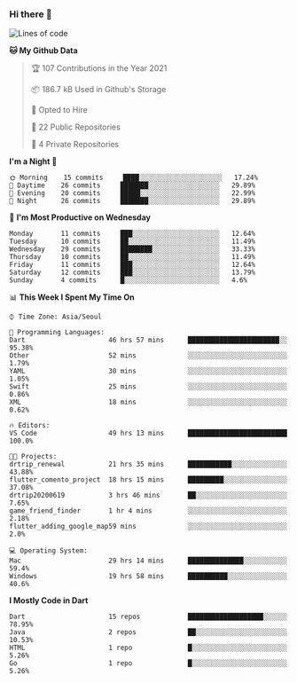 ### Hi there 👋

<!--
**ska2519/ska2519** is a ✨ _special_ ✨ repository because its `README.md` (this file) appears on your GitHub profile.

Here are some ideas to get you started:

- 🔭 I’m currently working on ...
- 🌱 I’m currently learning ...
- 👯 I’m looking to collaborate on ...
- 🤔 I’m looking for help with ...
- 💬 Ask me about ...
- 📫 How to reach me: ...
- 😄 Pronouns: ...
- ⚡ Fun fact: ...
-->

<!--START_SECTION:waka-->
![Lines of code](https://img.shields.io/badge/From%20Hello%20World%20I%27ve%20Written-426023%20lines%20of%20code-blue)

**🐱 My Github Data** 

> 🏆 107 Contributions in the Year 2021
 > 
> 📦 186.7 kB Used in Github's Storage 
 > 
> 💼 Opted to Hire
 > 
> 📜 22 Public Repositories 
 > 
> 🔑 4 Private Repositories  
 > 
**I'm a Night 🦉** 

```text
🌞 Morning    15 commits     ████░░░░░░░░░░░░░░░░░░░░░   17.24% 
🌆 Daytime    26 commits     ███████░░░░░░░░░░░░░░░░░░   29.89% 
🌃 Evening    20 commits     █████░░░░░░░░░░░░░░░░░░░░   22.99% 
🌙 Night      26 commits     ███████░░░░░░░░░░░░░░░░░░   29.89%

```
📅 **I'm Most Productive on Wednesday** 

```text
Monday       11 commits     ███░░░░░░░░░░░░░░░░░░░░░░   12.64% 
Tuesday      10 commits     ██░░░░░░░░░░░░░░░░░░░░░░░   11.49% 
Wednesday    29 commits     ████████░░░░░░░░░░░░░░░░░   33.33% 
Thursday     10 commits     ██░░░░░░░░░░░░░░░░░░░░░░░   11.49% 
Friday       11 commits     ███░░░░░░░░░░░░░░░░░░░░░░   12.64% 
Saturday     12 commits     ███░░░░░░░░░░░░░░░░░░░░░░   13.79% 
Sunday       4 commits      █░░░░░░░░░░░░░░░░░░░░░░░░   4.6%

```


📊 **This Week I Spent My Time On** 

```text
⌚︎ Time Zone: Asia/Seoul

💬 Programming Languages: 
Dart                     46 hrs 57 mins      ███████████████████████░░   95.38% 
Other                    52 mins             ░░░░░░░░░░░░░░░░░░░░░░░░░   1.79% 
YAML                     30 mins             ░░░░░░░░░░░░░░░░░░░░░░░░░   1.05% 
Swift                    25 mins             ░░░░░░░░░░░░░░░░░░░░░░░░░   0.86% 
XML                      18 mins             ░░░░░░░░░░░░░░░░░░░░░░░░░   0.62%

🔥 Editors: 
VS Code                  49 hrs 13 mins      █████████████████████████   100.0%

🐱‍💻 Projects: 
drtrip_renewal           21 hrs 35 mins      ███████████░░░░░░░░░░░░░░   43.88% 
flutter_comento_project  18 hrs 15 mins      █████████░░░░░░░░░░░░░░░░   37.08% 
drtrip20200619           3 hrs 46 mins       ██░░░░░░░░░░░░░░░░░░░░░░░   7.65% 
game_friend_finder       1 hr 4 mins         ░░░░░░░░░░░░░░░░░░░░░░░░░   2.18% 
flutter_adding_google_map59 mins             ░░░░░░░░░░░░░░░░░░░░░░░░░   2.0%

💻 Operating System: 
Mac                      29 hrs 14 mins      ██████████████░░░░░░░░░░░   59.4% 
Windows                  19 hrs 58 mins      ██████████░░░░░░░░░░░░░░░   40.6%

```

**I Mostly Code in Dart** 

```text
Dart                     15 repos            ███████████████████░░░░░░   78.95% 
Java                     2 repos             ██░░░░░░░░░░░░░░░░░░░░░░░   10.53% 
HTML                     1 repo              █░░░░░░░░░░░░░░░░░░░░░░░░   5.26% 
Go                       1 repo              █░░░░░░░░░░░░░░░░░░░░░░░░   5.26%

```



<!--END_SECTION:waka-->


